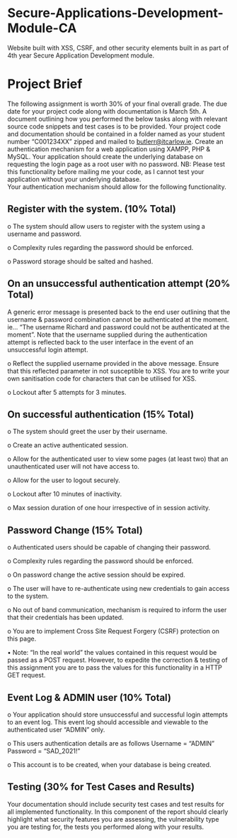 # Secure-Applications-Development-Module-CA
Website built with XSS, CSRF, and other security elements built in as part of 4th year Secure Application Development module.

# Project Brief


The following assignment is worth 30% of your final overall grade.
The due date for your project code along with documentation is March 5th. A document outlining how you performed the below tasks along with relevant source code snippets and test cases is to be provided. Your project code and documentation should be contained in a folder named as your student number “C001234XX” zipped and mailed to butlerr@itcarlow.ie. 
Create an authentication mechanism for a web application using XAMPP, PHP & MySQL. Your application should create the underlying database on requesting the login page as a root user with no password. NB: Please test this functionality before mailing me your code, as I cannot test your application without your underlying database.  
Your authentication mechanism should allow for the following functionality. 

## Register with the system.							(10% Total) 

  o	The system should allow users to register with the system using a username and password.

  o	Complexity rules regarding the password should be enforced.

  o	Password storage should be salted and hashed. 



## On an unsuccessful authentication attempt 					(20% Total) 

A generic error message is presented back to the end user outlining that the username & password combination cannot be authenticated at the moment. ie… “The username Richard and password could not be authenticated at the moment”. Note that the username supplied during the authentication attempt is reflected back to the user interface in the event of an unsuccessful login attempt. 

  o	Reflect the supplied username provided in the above message. Ensure that this reflected parameter in not susceptible to XSS. You are to write your own sanitisation code for characters that can be utilised for XSS. 

  o	Lockout after 5 attempts for 3 minutes.

## On successful authentication 							(15% Total) 

  o	The system should greet the user by their username.

  o	Create an active authenticated session.

  o	Allow for the authenticated user to view some pages (at least two) that an unauthenticated user will not have access to. 

  o	Allow for the user to logout securely. 

  o	Lockout after 10 minutes of inactivity.

  o	Max session duration of one hour irrespective of in session activity.



## Password Change 								(15% Total) 

  o	Authenticated users should be capable of changing their password.

  o	Complexity rules regarding the password should be enforced.

  o	On password change the active session should be expired.

  o	The user will have to re-authenticate using new credentials to gain access to the system.

  o	No out of band communication, mechanism is required to inform the user that their credentials has been updated. 

  o	You are to implement Cross Site Request Forgery (CSRF) protection on this page. 

•	Note: “In the real world” the values contained in this request would be passed as a POST request. However, to expedite the correction & testing of this assignment you are to pass the values for this functionality in a HTTP GET request.


## Event Log & ADMIN user 							(10% Total)

  o	Your application should store unsuccessful and successful login attempts to an event log. This event log should accessible and viewable to the authenticated user “ADMIN” only. 

  o	This users authentication details are as follows
  Username = “ADMIN” 
  Password  = “SAD_2021!”

  o	This account is to be created, when your database is being created.


## Testing								(30% for Test Cases and Results)

Your documentation should include security test cases and test results for all implemented functionality. In this component of the report should clearly highlight what security features you are assessing, the vulnerability type you are testing for, the tests you performed along with your results.

